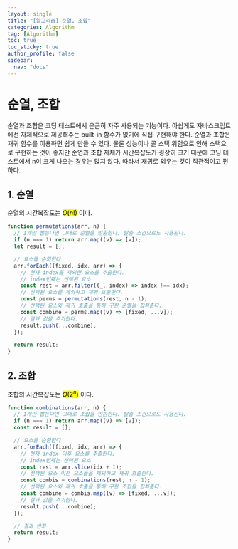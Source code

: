 ```yaml
---
layout: single
title: "[알고리즘] 순열, 조합"
categories: Algorithm
tag: [Algorithm]
toc: true
toc_sticky: true
author_profile: false
sidebar:
  nav: "docs"
---
```


# 순열, 조합

순열과 조합은 코딩 테스트에서 은근히 자주 사용되는 기능이다. 아쉽게도 자바스크립트에선 자체적으로 제공해주는 built-in 함수가 없기에 직접 구현해야 한다. 순열과 조합은 재귀 함수를 이용하면 쉽게 만들 수 있다. 물론 성능이나 콜 스택 위험으로 인해 스택으로 구현하는 것이 좋지만 순연과 조합 자체가 시간복잡도가 굉장히 크기 때문에 코딩 테스트에서 n이 크게 나오는 경우는 많지 않다. 따라서 재귀로 외우는 것이 직관적이고 편하다.

## 1. 순열

순열의 시간복잡도는 <mark>$O(n!)$</mark> 이다.

```js
function permutations(arr, n) {
  // 1개만 뽑는다면 그대로 순열을 반환한다. 탈출 조건으로도 사용된다.
  if (n === 1) return arr.map((v) => [v]);
  let result = [];

  // 요소를 순회한다
  arr.forEach((fixed, idx, arr) => {
    // 현재 index를 제외한 요소를 추출한다.
    // index번째는 선택된 요소
    const rest = arr.filter((_, index) => index !== idx);
    // 선택된 요소를 제외하고 재귀 호출한다.
    const perms = permutations(rest, n - 1);
    // 선택된 요소와 재귀 호출을 통해 구한 순열을 합쳐준다.
    const combine = perms.map((v) => [fixed, ...v]);
    // 결과 값을 추가한다.
    result.push(...combine);
  });

  return result;
}
```

## 2. 조합

조합의 시간복잡도는 <mark>$O(2^n)$</mark> 이다.

```js
function combinations(arr, n) {
  // 1개만 뽑는다면 그대로 조합을 반환한다. 탈출 조건으로도 사용된다.
  if (n === 1) return arr.map((v) => [v]);
  const result = [];

  // 요소를 순환한다
  arr.forEach((fixed, idx, arr) => {
    // 현재 index 이후 요소를 추출한다.
    // index번째는 선택된 요소
    const rest = arr.slice(idx + 1);
    // 선택된 요소 이전 요소들을 제외하고 재귀 호출한다.
    const combis = combinations(rest, n - 1);
    // 선택된 요소와 재귀 호출을 통해 구한 조합을 합쳐준다.
    const combine = combis.map((v) => [fixed, ...v]);
    // 결과 값을 추가한다.
    result.push(...combine);
  });

  // 결과 반화
  return result;
}
```
